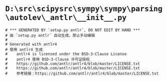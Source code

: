 # `D:\src\scipysrc\sympy\sympy\parsing\autolev\_antlr\__init__.py`

```
# *** GENERATED BY `setup.py antlr`, DO NOT EDIT BY HAND ***
# 由 `setup.py antlr` 自动生成，禁止手动编辑
#
# Generated with antlr4
# 使用 antlr4 生成
#    antlr4 is licensed under the BSD-3-Clause License
#    antlr4 使用 BSD-3-Clause 许可证授权
#    https://github.com/antlr/antlr4/blob/master/LICENSE.txt
#    https://github.com/antlr/antlr4/blob/master/LICENSE.txt
#    参考链接：https://github.com/antlr/antlr4/blob/master/LICENSE.txt
```
